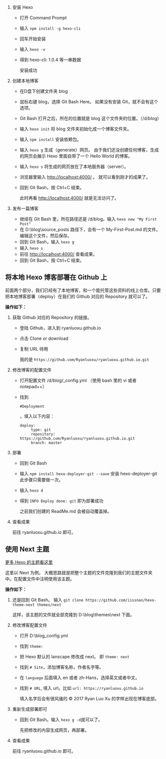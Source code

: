 1. 安装 Hexo

   - 打开 Command Prompt

   - 输入 `npm install -g hexo-cli`

   - 回车开始安装

   - 输入 `hexo -v`

   - 得到 hexo-cli: 1.0.4 等一串数据

     安装成功

2. 创建本地博客

   - 在D盘下创建文件夹 blog

   - 鼠标右键 blog，选择 Git Bash Here。 如果没有安装 Git，就不会有这个选项。

   - Git Bash 打开之后，所在的位置就是 blog 这个文件夹的位置。（/d/blog）

   - 输入 `hexo init` 将 blog 文件夹初始化成一个博客文件夹。

   - 输入 `npm install` 安装依赖包。

   - 输入 `hexo g` 生成（generate）网页。 由于我们还没创建任何博客，生成的网页会展示 Hexo 里面自带了一个 Hello World 的博客。

   - 输入 `hexo s` 将生成的网页放在了本地服务器（server）。

   - 浏览器里输入 [http://localhost:4000/](http://localhost:4000/) 。 就可以看到刚才的成果了。

   - 回到 Git Bash，按 Ctrl+C 结束。

     此时再看 [http://localhost:4000/](http://localhost:4000/) 就是无法访问了。

3. 发布一篇博客

   - 继续在 Git Bash 里，所在路径还是 /d/blog。输入 `hexo new "My First Post"`
   - 在 D:\blog\source_posts 路径下，会有一个 My-First-Post.md 的文件。 编辑这个文件，然后保存。
   - 回到 Git Bash，输入 `hexo g`
   - 输入 `hexo s`
   - 前往 [http://localhost:4000/](http://localhost:4000/) 查看成果。
   - 回到 Git Bash，按 Ctrl+C 结束。

## 将本地 Hexo 博客部署在 Github 上

前面两个部分，我们已经有了本地博客，和一个能托管这些资料的线上仓库。只要把本地博客部署（deploy）在我们的 Github 对应的 Repository 就可以了。

**操作如下：**

1. 获取 Github 对应的 Repository 的链接。

   - 登陆 Github，进入到 ryanluoxu.github.io

   - 点击 Clone or download

   - 复制 URL 待用

     我的是 `https://github.com/Ryanluoxu/ryanluoxu.github.io.git`

2. 修改博客的配置文件

   - 打开配置文件 /d/blog/_config.yml （使用 bash 里的 vi 或者 notepad++）

   - 找到

      

     ```
     #Deployment
     ```

     ，填入以下内容：

     ```
     deploy:  
     	  type: git  
     	  repository: https://github.com/Ryanluoxu/ryanluoxu.github.io.git  
     	  branch: master
     ```

3. 部署

   - 回到 Git Bash

   - 输入 `npm install hexo-deployer-git --save` 安装 hexo-deployer-git 此步骤只需要做一次。

   - 输入 `hexo d`

   - 得到 `INFO Deploy done: git` 即为部署成功

     之前我们创建的 ReadMe.md 会被自动覆盖掉。

4. 查看成果

   前往 ryanluoxu.github.io 即可。

## 使用 Next 主题

[更多 Hexo 的主题看这里](https://hexo.io/themes/)

这里以 Next 为例。 大概思路就是把整个主题的文件克隆到我们的主题文件夹中。在配置文件中注明使用该主题。

**操作如下：**

1. 还是回到 Git Bash。 输入 `git clone https://github.com/iissnan/hexo-theme-next themes/next`

   这样，该主题的文件就全部克隆到 D:\blog\themes\next 下面。

2. 修改博客配置文件

   - 打开 D:\blog_config.yml

   - 找到 `theme:`

   - 把 Hexo 默认的 lanscape 修改成 next。 即 `theme: next`

   - 找到 `# Site`，添加博客名称，作者名字等。

   - 在 `language` 后面填入 en 或者 zh-Hans，选择英文或者中文。

   - 找到 `# URL`, 填入 url。比如 `url: https://ryanluoxu.github.io`

     填入名字后会有很风骚的 © 2017 Ryan Luo Xu 的字样出现在博客底部。

3. 重新生成部署即可

   - 回到 Git Bash。输入 `hexo g -d`就可以了。

     先把修改的内容生成网页，再部署。

4. 查看成果

   前往 ryanluoxu.github.io 即可。